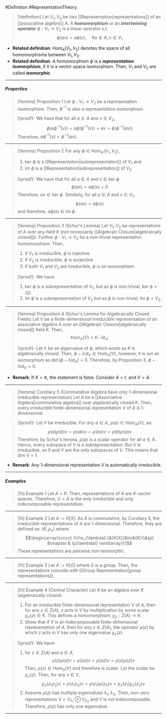 #Definition #RepresentationTheory 
> [!definition]
> Let $V_{1},V_{2}$ be two [[Representation|representations]] of an [[associative algebra]] $A$. A ***homomorphism*** or an ***intertwining operator*** $\phi:V_{1}\to V_{2}$ is a linear operator s.t. $$\phi(av)=a\phi(v),\quad\forall a\in A,v\in V_{1}$$
- **Related definition**: $\text{Hom}_{A}(V_{1},V_{2})$ denotes the space of all homomorphisms between $V_{1},V_{2}$.
- **Related definition**: A homomorphism $\phi$ is a ***representation isomorphism***, if it is a vector space isomorphism. Then, $V_{1}$ and $V_{2}$ are called ***isomorphic***.
---
##### Properties
> [!lemma] Proposition 1
> Let $\phi:V_{1}\to V_{2}$ be a representation isomorphism. Then, $\phi ^{-1}$ is also a  representation isomorphism.

> [!proof]-
> We have that for all $a\in A$ and $v\in V_{2}$, $$\phi (a\phi ^{-1}(v))=a\phi(\phi ^{-1}(v))=av=\phi(\phi ^{-1}(av))$$Therefore, $a\phi ^{-1}(v)=\phi ^{-1}(av)$.
---
> [!lemma] Proposition 2
> For any $\phi\in \text{Hom}_{A}(V_{1},V_{2})$, 
> 1. $\text{ker }\phi$ is a [[Representation|subrepresentation]] of $V_{1}$ and
> 2. $\text{im }\phi$ is a [[Representation|subrepresentation]] of $V_{2}$.

> [!proof]-
> We have that for all $a\in A$ and $x\in \text{ker }\phi$ $$\phi(ax)=a\phi(x)=0$$Therefore, $ax\in\text{ker }\phi$. Similarly, for all $a\in A$ and $x\in V_{1}$, $$\phi(ax)=a\phi(x)$$and therefore, $a\phi(x)\in \text{Im }\phi$. 
---
> [!lemma] Proposition 3 (Schur's Lemma)
> Let $V_{1},V_{2}$ be representations of $A$ over any field $K$ (not necessarily [[Algebraic Closure|algebraically closed]]). Further $\phi:V_{1}\to V_{2}$ be a non-trivial representation homomorphism. Then, 
> 1. if $V_{1}$ is irreducible, $\phi$ is injective.
> 2. if $V_{2}$ is irreducible, $\phi$ is surjective.
> 3. if both $V_{1}$ and $V_{2}$ are irreducible, $\phi$ is an isomorphism.

> [!proof]-
> We have: 
> 1. $\text{ker }\phi$ is a subrepresentation of $V_{1}$, but as $\phi$ is non-trivial, $\text{ker }\phi=(0)$.
> 2. $\text{Im }\phi$ is a subrepresentation of $V_{2}$ but as $\phi$ is non-trivial, $\text{Im }\phi=V_{2}$.
---
> [!lemma] Proposition 4 (Schur's Lemma for Algebraically Closed Fields)
> Let $V$ be a finite-dimensional irreducible representation of an associative algebra $A$ over an [[Algebraic Closure|algebraically closed]] field $K$. Then, $$\text{Hom}_{A}(V)=K\cdot \text{id}_{\mathcal{H}}$$ 

> [!proof]-
> Let $\lambda$ be an eigenvalue of $\phi$, which exists as $K$ is algebraically closed. Then, $\phi-\lambda \text{id}_{V}\in \text{Hom}_{A}(V)$, however, it is not an isomorphism as $\det(\phi-\lambda \text{id}_{V}) =0$. Therefore, by Proposition 3, $\phi-\lambda \text{id}_{V}=0$.
- **Remark**: If $K=\mathbb{R}$, the statement is false. Consider $A=\mathbb{C}$ and $V=A$.
---
> [!lemma] Corollary 5 (Commutative Algebra have only 1-dimensional irreducible representation)
> Let $A$ be a [[Associative Algebra|commutative algebra]] over algebraically closed $K$. Then, every irreducible finite-dimensional representation $V$ of $A$ is $1$-dimensional.

> [!proof]-
> Let $V$ be irreducible. For any $a\in A$, $\rho(a)\in \text{Hom}_{A}(V)$, as: $$\rho(a)\rho(b)v=\rho(ab)v=\rho(ba)v=\rho(b)\rho(a)v$$Therefore, by Schur's lemma, $\rho(a)$ is a scalar operator for all $a\in A$. Hence, every subspace of $V$ is a subrepresentation. But $V$ is irreducible, so 0 and $V$ are the only subspaces of $V$. This means that $\text{dim }V=1$.

- **Remark**: Any $1$-dimensional representation $V$ is automatically irreducible.
---
##### Examples
> [!h] Example 1
> Let $A=K$. Then, representations of $A$ are $K$-vector spaces. Therefore, $V=A$ is the only irreducible and only indecomposable representation.
---
> [!h] Example 2
> Let $A:=K[X]$. As $A$ is commutative, by Corollary 5, the irreducible representations of $A$ are $1$-dimensional. Therefore, they are defined as: $(K,\rho_{\lambda})$ where $$\begin{array}{cccc} {\rho_{\lambda}:}&{K[X]}&\to&{K}\\&{p} &\mapsto & {p(\lambda)} \end{array}{}$$These representations are pairwise non-isomorphic.
---
> [!h] Example 3
> Let $A:=K[G]$ where $G$ is a group. Then, the representations coincide with [[Group Representation|group representations]].
---
> [!h] Example 4 (Central Character)
> Let $A$ be an algebra over $K$ (algebraically closed). 
> 1. For an irreducible finite-dimensional representation $V$ of $A$, then for any $z\in Z(A)$, $z$ acts  in $V$ by multiplication by some scalar $\chi_{V}(z)\in K$. This defines a homomorphism: $\chi_{V}:Z(A)\to K$.
> 2. Show that if $V$ is an indecomposable finite-dimensional representation of $A$, then for any $z\in Z(A)$, the operator $\rho(z)$ by which $z$ acts in $V$ has only one eigenvalue $\chi_{V}(z)$.

> [!proof]-
> We have:
> 1. for $z\in Z(A)$ and $a\in A$, $$\rho(z)\rho(a)v=\rho(za)v=\rho(az)v=\rho(a)\rho(z)v$$Then, $\rho(z)\in \text{Hom}_{A}(V)$ and therefore is scalar. Let the scalar be $\chi_{V}(z)$. Then, for any $v\in V$, $$\chi_{V}(z_{1}z_{2})v=\rho(z_{1}z_{2})v=\rho(z_{1})\rho(z_{2})v=\chi_{V}(z_{1})\chi_{V}(z_{2})v$$
> 2. Assume $\rho(z)$ has multiple eigenvalues $\lambda_{1},\lambda_{2}$. Then, non-zero representations $V=V_{\lambda_{1}}\oplus V_{\lambda_{2}}$ and $V$ is not indecomposable. Therefore, $\rho(z)$ has only one eigenvalue.
---
